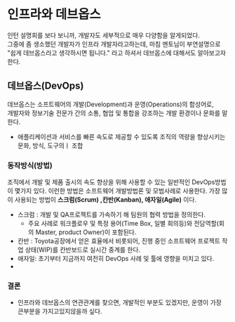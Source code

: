 # 인프라와 데브옵스 
인턴 설명회를 보다 보니까, 개발자도 세부적으로 매우 다양함을 알게되었다.   
그중에 좀 생소했던 개발자가 인프라 개발자라고하는데, 마침 멘토님이 부연설명으로 "쉽게 데브옵스라고 생각하시면 됩니다."
라고 하셔서 데브옵스에 대해서도 알아보고자 한다.

## 데브옵스(DevOps)
데브옵스는 소프트웨어의 개발(Development)과 운영(Operations)의 합성어로,   
개발자와 정보기술 전문가 간의 소통, 협업 및 통합을 강조하는 개발 환경이나 문화를 말한다.

- 애플리케이션과 서비스를 빠른 속도로 제공할 수 있도록 조직의 역량을 향상시키는 문화, 방식, 도구의ㅣ 조합
### 동작방식(방법)

조직에서 개발 및 제품 출시의 속도 향상을 위해 사용할 수 있는 일반적인 DevOps방법이 몇가지 있다. 
이런한 방법은 소프트웨어 개발방법론 및 모범사례로 사용한다. 
가장 많이 사용되는 방법이 **스크럼(Scrum) ,칸반(Kanban), 애자일(Agile)** 이다.
 - 스크럼 : 개발 및 QA프로젝트를 가속하기 해 팀원의 협력 방법을 정의한다. 
    - 주요 사례로 워크플로우 및 특정 용어(Time Box, 일별 회의등)와 전담역할(회의 Master, product Owner)이 포함된다. 
 - 칸반 : Toyota공장에서 얻은 효율에서 비롯되어, 진행 중인 소프트웨어 프로젝트 작업 상태(WIP)를 칸반보드로 실시간 중계를 한다. 
 - 애자일: 초기부터 지금까지 여전히 DevOps 사례 및 툴에 영향을 미치고 있다. 
 - 




### 결론 
- 인프라와 데브옵스의 연관관계를 찾으면, 개발적인 부분도 있겠지만, 운영이 가장 큰부분을 가지고있지않을까 싶다.
